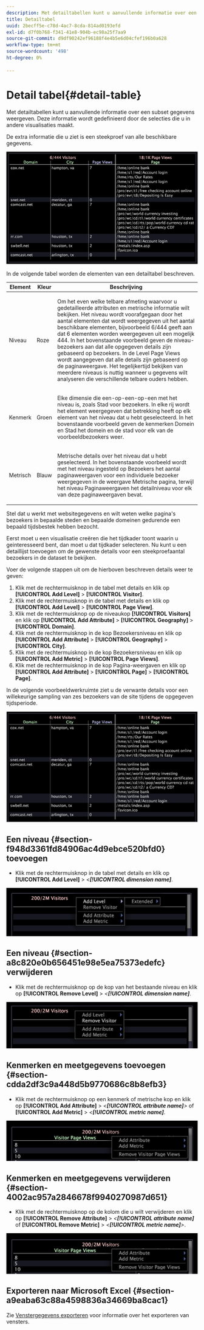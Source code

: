 ```yaml
---
description: Met detailtabellen kunt u aanvullende informatie over een subset gegevens weergeven. Deze informatie wordt gedefinieerd door de selecties die u in andere visualisaties maakt.
title: Detailtabel
uuid: 2becff5e-c78d-4ac7-8cda-814ad0193efd
exl-id: d7f0b768-f341-41e8-904b-ec98a25f7aa9
source-git-commit: d9df90242ef96188f4e4b5e6d04cfef196b0a628
workflow-type: tm+mt
source-wordcount: '498'
ht-degree: 0%

---
```


# Detail tabel{#detail-table}

Met detailtabellen kunt u aanvullende informatie over een subset gegevens weergeven. Deze informatie wordt gedefinieerd door de selecties die u in andere visualisaties maakt.

De extra informatie die u ziet is een steekproef van alle beschikbare gegevens.

![](assets/vis_details.png)

In de volgende tabel worden de elementen van een detailtabel beschreven.

<table id="table_C88C7F7F5AEA4820B908923E45CC0A62"> 
 <thead> 
  <tr> 
   <th colname="col1" class="entry"> Element </th> 
   <th colname="col02" class="entry"> Kleur </th> 
   <th colname="col2" class="entry"> Beschrijving </th> 
  </tr> 
 </thead>
 <tbody> 
  <tr> 
   <td colname="col1"> <p>Niveau </p> </td> 
   <td colname="col02"> <p>Roze </p> </td> 
   <td colname="col2"> <p>Om het even welke telbare afmeting waarvoor u gedetailleerde attributen en metrische informatie wilt bekijken. Het niveau wordt voorafgegaan door het aantal elementen dat wordt weergegeven uit het aantal beschikbare elementen, bijvoorbeeld 6/444 geeft aan dat 6 elementen worden weergegeven uit een mogelijk 444. In het bovenstaande voorbeeld geven de niveau-bezoekers aan dat alle opgegeven details zijn gebaseerd op bezoekers. In de Level Page Views wordt aangegeven dat alle details zijn gebaseerd op de paginaweergave. Het tegelijkertijd bekijken van meerdere niveaus is nuttig wanneer u gegevens wilt analyseren die verschillende telbare ouders hebben. </p> </td> 
  </tr> 
  <tr> 
   <td colname="col1"> <p>Kenmerk </p> </td> 
   <td colname="col02"> <p>Groen </p> </td> 
   <td colname="col2"> <p>Elke dimensie die een-op-een-op-een met het niveau is, zoals Stad voor bezoekers. In elke rij wordt het element weergegeven dat betrekking heeft op elk element van het niveau dat u hebt geselecteerd. In het bovenstaande voorbeeld geven de kenmerken Domein en Stad het domein en de stad voor elk van de voorbeeldbezoekers weer. </p> </td> 
  </tr> 
  <tr> 
   <td colname="col1"> <p>Metrisch </p> </td> 
   <td colname="col02"> <p>Blauw </p> </td> 
   <td colname="col2"> <p>Metrische details over het niveau dat u hebt geselecteerd. In het bovenstaande voorbeeld wordt met het niveau ingesteld op Bezoekers het aantal paginaweergaven voor een individuele bezoeker weergegeven in de weergave Metrische pagina, terwijl het niveau Paginaweergaven het detailniveau voor elk van deze paginaweergaven bevat. </p> </td> 
  </tr> 
 </tbody> 
</table>

Stel dat u werkt met websitegegevens en wilt weten welke pagina&#39;s bezoekers in bepaalde steden en bepaalde domeinen gedurende een bepaald tijdsbestek hebben bezocht.

Eerst moet u een visualisatie creëren die het tijdkader toont waarin u geinteresseerd bent, dan moet u dat tijdkader selecteren. Nu kunt u een detaillijst toevoegen om de gewenste details voor een steekproefaantal bezoekers in de dataset te bekijken.

Voer de volgende stappen uit om de hierboven beschreven details weer te geven:

1. Klik met de rechtermuisknop in de tabel met details en klik op **[!UICONTROL Add Level]** > **[!UICONTROL Visitor]**.
1. Klik met de rechtermuisknop in de tabel met details en klik op **[!UICONTROL Add Level]** > **[!UICONTROL Page View]**.
1. Klik met de rechtermuisknop op de niveaukop **[!UICONTROL Visitors]** en klik op **[!UICONTROL Add Attribute]** > **[!UICONTROL Geography]** > **[!UICONTROL Domain]**.
1. Klik met de rechtermuisknop in de kop Bezoekersniveau en klik op **[!UICONTROL Add Attribute]** > **[!UICONTROL Geography]** > **[!UICONTROL City]**.
1. Klik met de rechtermuisknop in de kop Bezoekersniveau en klik op **[!UICONTROL Add Metric]** > **[!UICONTROL Page Views]**.
1. Klik met de rechtermuisknop in de kop Pagina-weergaven en klik op **[!UICONTROL Add Attribute]** > **[!UICONTROL Page]** > **[!UICONTROL Page]**.

In de volgende voorbeeldwerkruimte ziet u de verwante details voor een willekeurige sampling van zes bezoekers van de site tijdens de opgegeven tijdsperiode.

![](assets/client-tab1.png)

## Een niveau {#section-f948d3361fd84906ac4d9ebce520bfd0} toevoegen

* Klik met de rechtermuisknop in de tabel met details en klik op **[!UICONTROL Add Level]** > *&lt;**[!UICONTROL dimension name]***.

![](assets/mnu_DetailsTable_AddLevel.png)

## Een niveau {#section-a8c820e0b656451e98e5ea75373edefc} verwijderen

* Klik met de rechtermuisknop op de kop van het bestaande niveau en klik op **[!UICONTROL Remove Level]** > *&lt;**[!UICONTROL dimension name]***.

![](assets/mnu_DetailsTable_Level.png)

## Kenmerken en meetgegevens toevoegen {#section-cdda2df3c9a448d5b9770686c8b8efb3}

* Klik met de rechtermuisknop op een kenmerk of metrische kop en klik op **[!UICONTROL Add Attribute]** > *&lt;**[!UICONTROL attribute name]**>* of **[!UICONTROL Add Metric]** > *&lt;**[!UICONTROL metric name]***.

![](assets/mnu_DetailsTable.png)

## Kenmerken en meetgegevens verwijderen {#section-4002ac957a2846678f9940270987d651}

* Klik met de rechtermuisknop op de kolom die u wilt verwijderen en klik op **[!UICONTROL Remove Attribute]** > *&lt;**[!UICONTROL attribute name]*** of **[!UICONTROL Remove Metric]** > *&lt;**[!UICONTROL metric name]**>*.

![](assets/mnu_DetailsTable.png)

## Exporteren naar Microsoft Excel {#section-a9eaba63c88a4598836a34669ba8cac1}

Zie [Venstergegevens exporteren](../../../home/c-get-started/c-wk-win-wksp/c-exp-win-data.md#concept-8df61d64ed434cc5a499023c44197349) voor informatie over het exporteren van vensters.
